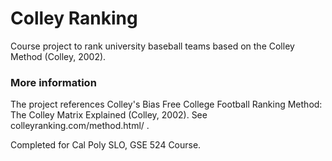 # Colley Ranking
Course project to rank university baseball teams based on the Colley Method (Colley, 2002).

### More information
The project references Colley's Bias Free College Football Ranking Method: The Colley Matrix Explained (Colley, 2002).
See colleyranking.com/method.html/ . 

Completed for Cal Poly SLO, GSE 524 Course.

